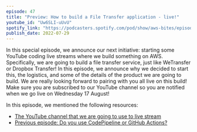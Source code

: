```yaml
---
episode: 47
title: "Preview: How to build a File Transfer application - live!"
youtube_id: "Uw6SLI-uUvU"
spotify_link: "https://podcasters.spotify.com/pod/show/aws-bites/episodes/47--Preview-How-to-build-a-File-Transfer-application---live-e1lp6qu"
publish_date: 2022-07-29
---
```


In this special episode, we announce our next initiative: starting some YouTube coding live streams where we build something on AWS. Specifically, we are going to build a file transfer service, just like WeTransfer or Dropbox Transfer! In this episode, we announce why we decided to start this, the logistics, and some of the details of the product we are going to build.
We are really looking forward to pairing with you all live on this build! Make sure you are subscribed to our YouTube channel so you are notified when we go live on Wednesday 17 August!

In this episode, we mentioned the following resources:

- [The YouTube channel that we are going to use to live stream](https://www.youtube.com/AWSBites)
- [Previous episode: Do you use CodePipeline or GitHub Actions?](/44-do-you-use-codepipeline-or-github-actions/)
